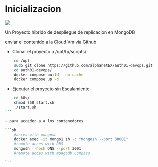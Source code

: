 # Inicializacion 

<img src='https://img.shields.io/github/last-commit/alphanetEX/auth01-devops' >

Un Proyecto hibrido de despliegue de replicacion en MongoDB 

enviar el contenido a la Cloud Vm via Github 

- Clonar el proyecto a /opt/tp/scripts/
```sh 
    cd /opt
    sudo git clone https://github.com/alphanetEX/auth01-devops.git
    cd auth01-devops/
    docker compose build --no-cache 
    docker compose up -d 
```

- Ejecutar el proyecto sin Escalamiento  

````sh
    cd k8s/
    chmod 750 start.sh 
    ./start.sh
```

- para acceder a a los contenedores  

```sh
    #acces with mongosh 
    docker exec -it mongo1 sh -c "mongosh --port 30001"
    #remote acces with DNS 
    mongosh --hosh DNS --port 3001
    #remote acces with mongodb Compass
    
```


